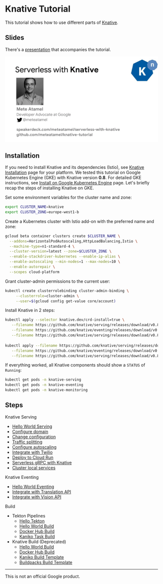 # Knative Tutorial

This tutorial shows how to use different parts of [Knative](https://www.knative.dev/docs/).

## Slides

There's a [presentation](https://speakerdeck.com/meteatamel/serverless-with-knative) that accompanies the tutorial.

[![Serverless with Knative](./docs/images/serverless-with-knative.png)](https://speakerdeck.com/meteatamel/serverless-with-knative)

## Installation
If you need to install Knative and its dependencies (Istio), see [Knative Installation](https://www.knative.dev/docs/install/) page for your platform. We tested this tutorial on Google Kubernetes Engine (GKE) with Knative version **0.8**. For detailed GKE instructions, see [Install on Google Kubernetes Engine](https://www.knative.dev/docs/install/knative-with-gke/) page. Let's briefly recap the steps of installing Knative on GKE. 

Set some environment variables for the cluster name and zone:

```bash
export CLUSTER_NAME=knative
export CLUSTER_ZONE=europe-west1-b
``` 

Create a Kubernetes cluster with Istio add-on with the preferred name and zone:

```bash
gcloud beta container clusters create $CLUSTER_NAME \
  --addons=HorizontalPodAutoscaling,HttpLoadBalancing,Istio \
  --machine-type=n1-standard-4 \
  --cluster-version=latest --zone=$CLUSTER_ZONE \
  --enable-stackdriver-kubernetes --enable-ip-alias \
  --enable-autoscaling --min-nodes=1 --max-nodes=10 \
  --enable-autorepair \
  --scopes cloud-platform
```

Grant cluster-admin permissions to the current user:

```bash
kubectl create clusterrolebinding cluster-admin-binding \
     --clusterrole=cluster-admin \
     --user=$(gcloud config get-value core/account)
```

Install Knative in 2 steps:

```bash
kubectl apply --selector knative.dev/crd-install=true \
   --filename https://github.com/knative/serving/releases/download/v0.8.0/serving.yaml \
   --filename https://github.com/knative/eventing/releases/download/v0.8.0/release.yaml \
   --filename https://github.com/knative/serving/releases/download/v0.8.0/monitoring.yaml

kubectl apply --filename https://github.com/knative/serving/releases/download/v0.8.0/serving.yaml \
   --filename https://github.com/knative/eventing/releases/download/v0.8.0/eventing.yaml \
   --filename https://github.com/knative/serving/releases/download/v0.8.0/monitoring.yaml
```

If everything worked, all Knative components should show a `STATUS` of `Running`:

```bash
kubectl get pods -n knative-serving
kubectl get pods -n knative-eventing
kubectl get pods -n knative-monitoring
```

## Steps

Knative Serving
* [Hello World Serving](docs/01-helloworldserving.md)
* [Configure domain](docs/02-configuredomain.md)
* [Change configuration](docs/03-changeconfig.md)
* [Traffic splitting](docs/04-trafficsplitting.md)
* [Configure autoscaling](docs/05-configureautoscaling.md)
* [Integrate with Twilio](docs/06-twiliointegration.md)
* [Deploy to Cloud Run](docs/07-deploycloudrun.md)
* [Serverless gRPC with Knative](docs/07.5-grpc.md)
* [Cluster local services](docs/07.6-clusterlocal.md)

Knative Eventing
* [Hello World Eventing](docs/08-helloworldeventing.md)
* [Integrate with Translation API](docs/09-translationeventing.md)
* [Integrate with Vision API](docs/10-visioneventing.md)

Build
* Tekton Pipelines
   * [Hello Tekton](docs/11-hellotekton.md)
   * [Hello World Build](docs/12-tekton-helloworldbuild.md)
   * [Docker Hub Build](docs/13-tekton-dockerbuild.md)
   * [Kaniko Task Build](docs/14-tekton-kanikotaskbuild.md)
* Knative Build (Deprecated) 
   * [Hello World Build](docs/deprecated/11-helloworldbuild.md)
   * [Docker Hub Build](docs/deprecated/12-dockerbuild.md)
   * [Kaniko Build Template](docs/deprecated/13-kanikobuildtemplate.md)
   * [Buildpacks Build Template](docs/deprecated/14-buildpacksbuildtemplate.md)

-------

This is not an official Google product.
